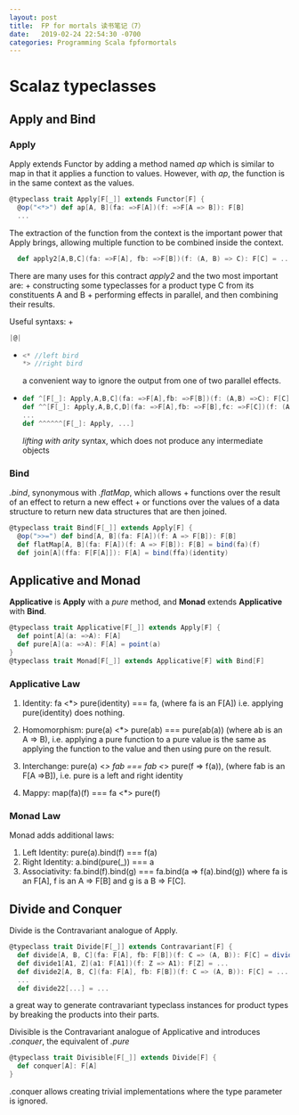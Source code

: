 ```yaml
---
layout: post
title:  FP for mortals 读书笔记（7）
date:   2019-02-24 22:54:30 -0700
categories: Programming Scala fpformortals
---
```

# Scalaz typeclasses
## Apply and Bind
### Apply
Apply extends Functor by adding a method named _ap_ which is similar to map in that it applies a function to values. 
However, with _ap_, the function is in the same context as the values.

```scala
@typeclass trait Apply[F[_]] extends Functor[F] {
  @op("<*>") def ap[A, B](fa: =>F[A])(f: =>F[A => B]): F[B]
  ...
```

The extraction of the function from the context is the important power that Apply brings, allowing multiple function to be combined inside the context.

```scala
  def apply2[A,B,C](fa: =>F[A], fb: =>F[B])(f: (A, B) => C): F[C] = ...
```

There are many uses for this contract _apply2_ and the two most important are:
+ 
  constructing some typeclasses for a product type C from its constituents A and B
+ 
  performing effects in parallel, and then combining their results.

Useful syntaxs:
+ 
  ```scala
  |@|
  ```
+ 
  ```scala
  <* //left bird
  *> //right bird
  ```
  a convenient way to ignore the output from one of two parallel effects.
+ 
  ```scala
  def ^[F[_]: Apply,A,B,C](fa: =>F[A],fb: =>F[B])(f: (A,B) =>C): F[C] = ...
  def ^^[F[_]: Apply,A,B,C,D](fa: =>F[A],fb: =>F[B],fc: =>F[C])(f: (A,B,C) =>D): F[D] = ...
  ...
  def ^^^^^^[F[_]: Apply, ...]
  ```
  _lifting with arity_ syntax, which does not produce any intermediate objects

### Bind
_.bind_, synonymous with _.flatMap_, which allows 
+ 
  functions over the result of an effect to return a new effect
+ 
  or functions over the values of a data structure to return new data structures that are then joined.

```scala
@typeclass trait Bind[F[_]] extends Apply[F] {
  @op(">>=") def bind[A, B](fa: F[A])(f: A => F[B]): F[B]
  def flatMap[A, B](fa: F[A])(f: A => F[B]): F[B] = bind(fa)(f)
  def join[A](ffa: F[F[A]]): F[A] = bind(ffa)(identity)
```

## Applicative and Monad
__Applicative__ is __Apply__ with a _pure_ method, and __Monad__ extends __Applicative__ with __Bind__.
```scala
@typeclass trait Applicative[F[_]] extends Apply[F] {
  def point[A](a: =>A): F[A]
  def pure[A](a: =>A): F[A] = point(a)
}
@typeclass trait Monad[F[_]] extends Applicative[F] with Bind[F]
```

### __Applicative Law__

1. Identity: fa <*> pure(identity) === fa, (where fa is an F\[A\]) i.e. applying pure(identity) does nothing.

2. Homomorphism: pure(a) <*> pure(ab) === pure(ab(a)) (where ab is an A => B), i.e. applying a pure function to a pure value is the same as applying the function to the value and then using pure on the result.

3. Interchange: pure(a) <*> fab === fab <*> pure(f => f(a)), (where fab is an F\[A =>B\]), i.e. pure is a left and right identity

4. Mappy: map(fa)(f) === fa <*> pure(f)

### __Monad Law__

Monad adds additional laws:

1. Left Identity: pure(a).bind(f) === f(a)
2. Right Identity: a.bind(pure(_)) === a
3. Associativity: fa.bind(f).bind(g) === fa.bind(a => f(a).bind(g)) where fa is an F\[A\], f is an A => F\[B\] and g is a B => F\[C\].

## Divide and Conquer
Divide is the Contravariant analogue of Apply.
```scala
@typeclass trait Divide[F[_]] extends Contravariant[F] {
  def divide[A, B, C](fa: F[A], fb: F[B])(f: C => (A, B)): F[C] = divide2(fa, fb)(f)
  def divide1[A1, Z](a1: F[A1])(f: Z => A1): F[Z] = ...
  def divide2[A, B, C](fa: F[A], fb: F[B])(f: C => (A, B)): F[C] = ...
  ...
  def divide22[...] = ...
```

a great way to generate contravariant typeclass instances for product types by breaking the products into their parts.

Divisible is the Contravariant analogue of Applicative and introduces _.conquer_, the equivalent of _.pure_
```scala
@typeclass trait Divisible[F[_]] extends Divide[F] {
  def conquer[A]: F[A]
}
```

.conquer allows creating trivial implementations where the type parameter is ignored.
